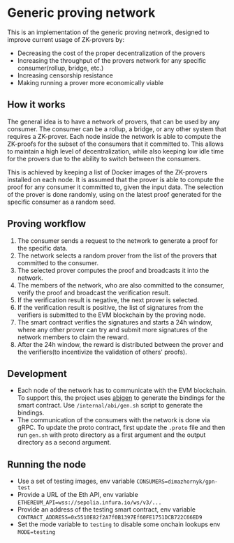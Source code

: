# Generic proving network

This is an implementation of the generic proving network, designed to improve current usage of ZK-provers by:

- Decreasing the cost of the proper decentralization of the provers
- Increasing the throughput of the provers network for any specific consumer(rollup, bridge, etc.)
- Increasing censorship resistance
- Making running a prover more economically viable

## How it works

The general idea is to have a network of provers, that can be used by any consumer. The consumer can be a rollup, a
bridge, or any other system that requires a ZK-prover.
Each node inside the network is able to compute the ZK-proofs for the subset of the consumers that it committed to.
This allows to maintain a high level of decentralization, while also keeping low idle time for the provers due to the
ability to switch between the consumers.

This is achieved by keeping a list of Docker images of the ZK-provers installed on each node. It is assumed that the
prover is able to compute the proof for any consumer it committed to, given the input data.
The selection of the prover is done randomly, using on the latest proof generated for the specific consumer as a random
seed.

## Proving workflow

1. The consumer sends a request to the network to generate a proof for the specific data.
2. The network selects a random prover from the list of the provers that committed to the consumer.
3. The selected prover computes the proof and broadcasts it into the network.
4. The members of the network, who are also committed to the consumer, verify the proof and broadcast the verification
   result.
5. If the verification result is negative, the next prover is selected.
6. If the verification result is positive, the list of signatures from the verifiers is submitted to the EVM blockchain
   by the proving node.
7. The smart contract verifies the signatures and starts a 24h window, where any other prover can try and submit more
   signatures of the network members to claim the reward.
8. After the 24h window, the reward is distributed between the prover and the verifiers(to incentivize the validation of
   others' proofs).

## Development

- Each node of the network has to communicate with the EVM blockchain. To support this, the project
  uses [abigen](https://geth.ethereum.org/docs/tools/abigen) to generate the bindings for the smart contract.
  Use `/internal/abi/gen.sh` script to generate the bindings.
- The communication of the consumers with the network is done via gRPC. To update the proto contract, first update
  the `.proto` file and then run `gen.sh` with proto directory as a first argument and the output directory as a second
  argument.

## Running the node

- Use a set of testing images, env variable `CONSUMERS=dimazhornyk/gpn-test`
- Provide a URL of the Eth API, env variable `ETHEREUM_API=wss://sepolia.infura.io/ws/v3/...`
- Provide an address of the testing smart contract, env
  variable `CONTRACT_ADDRESS=0x5510E82f2A7f0B1397Ef60FE1751DCB722C66ED9`
- Set the mode variable to `testing` to disable some onchain lookups env `MODE=testing`
